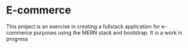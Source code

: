 # E-commerce

This project is an exercise in creating a fullstack application for e-commerce purposes using the MERN stack and bootstrap. It is a work in progress

